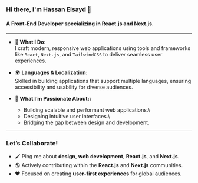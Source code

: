 ### Hi there, I'm Hassan Elsayd 👋

#### A Front-End Developer specializing in React.js and Next.js.

---

- 🌟 **What I Do:**\
  I craft modern, responsive web applications using tools and frameworks like `React`, `Next.js`, and `TailwindCSS` to deliver seamless user experiences.

- 🌍 **Languages & Localization:**\
  Skilled in building applications that support multiple languages, ensuring accessibility and usability for diverse audiences.

- 🚀 **What I’m Passionate About:**\
  - Building scalable and performant web applications.\
  - Designing intuitive user interfaces.\
  - Bridging the gap between design and development.

---

### Let’s Collaborate!

- 🖌 Ping me about **design**, **web development**, **React.js**, and **Next.js**.
- 🌎 Actively contributing within the **React.js** and **Next.js** communities.
- ❤️ Focused on creating **user-first experiences** for global audiences.
